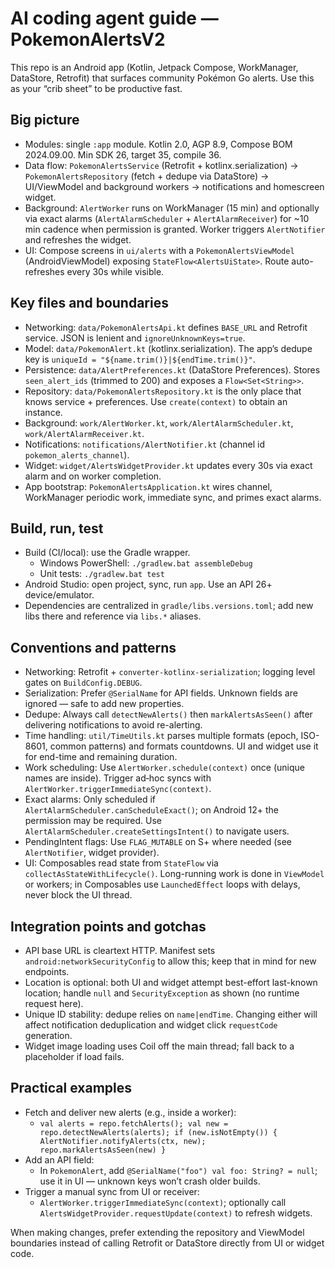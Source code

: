 # AI coding agent guide — PokemonAlertsV2

This repo is an Android app (Kotlin, Jetpack Compose, WorkManager, DataStore, Retrofit) that surfaces community Pokémon Go alerts. Use this as your “crib sheet” to be productive fast.

## Big picture
- Modules: single `:app` module. Kotlin 2.0, AGP 8.9, Compose BOM 2024.09.00. Min SDK 26, target 35, compile 36.
- Data flow: `PokemonAlertsService` (Retrofit + kotlinx.serialization) → `PokemonAlertsRepository` (fetch + dedupe via DataStore) → UI/ViewModel and background workers → notifications and homescreen widget.
- Background: `AlertWorker` runs on WorkManager (15 min) and optionally via exact alarms (`AlertAlarmScheduler` + `AlertAlarmReceiver`) for ~10 min cadence when permission is granted. Worker triggers `AlertNotifier` and refreshes the widget.
- UI: Compose screens in `ui/alerts` with a `PokemonAlertsViewModel` (AndroidViewModel) exposing `StateFlow<AlertsUiState>`. Route auto-refreshes every 30s while visible.

## Key files and boundaries
- Networking: `data/PokemonAlertsApi.kt` defines `BASE_URL` and Retrofit service. JSON is lenient and `ignoreUnknownKeys=true`.
- Model: `data/PokemonAlert.kt` (kotlinx.serialization). The app’s dedupe key is `uniqueId = "${name.trim()}|${endTime.trim()}"`.
- Persistence: `data/AlertPreferences.kt` (DataStore Preferences). Stores `seen_alert_ids` (trimmed to 200) and exposes a `Flow<Set<String>>`.
- Repository: `data/PokemonAlertsRepository.kt` is the only place that knows service + preferences. Use `create(context)` to obtain an instance.
- Background: `work/AlertWorker.kt`, `work/AlertAlarmScheduler.kt`, `work/AlertAlarmReceiver.kt`.
- Notifications: `notifications/AlertNotifier.kt` (channel id `pokemon_alerts_channel`).
- Widget: `widget/AlertsWidgetProvider.kt` updates every 30s via exact alarm and on worker completion.
- App bootstrap: `PokemonAlertsApplication.kt` wires channel, WorkManager periodic work, immediate sync, and primes exact alarms.

## Build, run, test
- Build (CI/local): use the Gradle wrapper.
  - Windows PowerShell: `./gradlew.bat assembleDebug`
  - Unit tests: `./gradlew.bat test`
- Android Studio: open project, sync, run `app`. Use an API 26+ device/emulator.
- Dependencies are centralized in `gradle/libs.versions.toml`; add new libs there and reference via `libs.*` aliases.

## Conventions and patterns
- Networking: Retrofit + `converter-kotlinx-serialization`; logging level gates on `BuildConfig.DEBUG`.
- Serialization: Prefer `@SerialName` for API fields. Unknown fields are ignored — safe to add new properties.
- Dedupe: Always call `detectNewAlerts()` then `markAlertsAsSeen()` after delivering notifications to avoid re-alerting.
- Time handling: `util/TimeUtils.kt` parses multiple formats (epoch, ISO-8601, common patterns) and formats countdowns. UI and widget use it for end-time and remaining duration.
- Work scheduling: Use `AlertWorker.schedule(context)` once (unique names are inside). Trigger ad‑hoc syncs with `AlertWorker.triggerImmediateSync(context)`.
- Exact alarms: Only scheduled if `AlertAlarmScheduler.canScheduleExact()`; on Android 12+ the permission may be required. Use `AlertAlarmScheduler.createSettingsIntent()` to navigate users.
- PendingIntent flags: Use `FLAG_MUTABLE` on S+ where needed (see `AlertNotifier`, widget provider).
- UI: Composables read state from `StateFlow` via `collectAsStateWithLifecycle()`. Long-running work is done in `ViewModel` or workers; in Composables use `LaunchedEffect` loops with delays, never block the UI thread.

## Integration points and gotchas
- API base URL is cleartext HTTP. Manifest sets `android:networkSecurityConfig` to allow this; keep that in mind for new endpoints.
- Location is optional: both UI and widget attempt best-effort last-known location; handle `null` and `SecurityException` as shown (no runtime request here).
- Unique ID stability: dedupe relies on `name|endTime`. Changing either will affect notification deduplication and widget click `requestCode` generation.
- Widget image loading uses Coil off the main thread; fall back to a placeholder if load fails.

## Practical examples
- Fetch and deliver new alerts (e.g., inside a worker):
  - `val alerts = repo.fetchAlerts(); val new = repo.detectNewAlerts(alerts); if (new.isNotEmpty()) { AlertNotifier.notifyAlerts(ctx, new); repo.markAlertsAsSeen(new) }`
- Add an API field:
  - In `PokemonAlert`, add `@SerialName("foo") val foo: String? = null`; use it in UI — unknown keys won’t crash older builds.
- Trigger a manual sync from UI or receiver:
  - `AlertWorker.triggerImmediateSync(context)`; optionally call `AlertsWidgetProvider.requestUpdate(context)` to refresh widgets.

When making changes, prefer extending the repository and ViewModel boundaries instead of calling Retrofit or DataStore directly from UI or widget code.